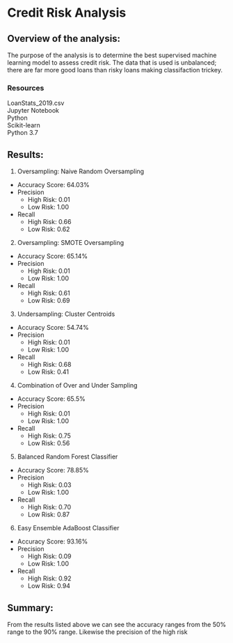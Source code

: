 # Credit Risk Analysis
## Overview of the analysis: 
The purpose of the analysis is to determine the best supervised machine learning model to assess credit risk. The data that is used is unbalanced; there are far more good loans than risky loans making classifaction trickey.

### Resources
LoanStats_2019.csv</br>
Jupyter Notebook</br>
Python</br>
Scikit-learn</br>
Python 3.7

## Results: 
1. Oversampling: Naive Random Oversampling
* Accuracy Score: 64.03%
* Precision
  * High Risk: 0.01
  * Low Risk: 1.00
* Recall
  * High Risk: 0.66
  * Low Risk: 0.62

2. Oversampling: SMOTE Oversampling
* Accuracy Score: 65.14%
* Precision
  * High Risk: 0.01
  * Low Risk: 1.00
* Recall
  * High Risk: 0.61
  * Low Risk: 0.69


3. Undersampling: Cluster Centroids
* Accuracy Score: 54.74%
* Precision
  * High Risk: 0.01
  * Low Risk: 1.00
* Recall
  * High Risk: 0.68
  * Low Risk: 0.41


4. Combination of Over and Under Sampling
* Accuracy Score: 65.5%
* Precision
  * High Risk: 0.01
  * Low Risk: 1.00
* Recall
  * High Risk: 0.75
  * Low Risk: 0.56


5. Balanced Random Forest Classifier
* Accuracy Score: 78.85%
* Precision
  * High Risk: 0.03
  * Low Risk: 1.00
* Recall
  * High Risk: 0.70
  * Low Risk: 0.87


6. Easy Ensemble AdaBoost Classifier
* Accuracy Score: 93.16%
* Precision
  * High Risk: 0.09
  * Low Risk: 1.00
* Recall
  * High Risk: 0.92
  * Low Risk: 0.94

## Summary: 
From the results listed above we can see the accuracy ranges from the 50% range to the 90% range. Likewise the precision of the high risk 

